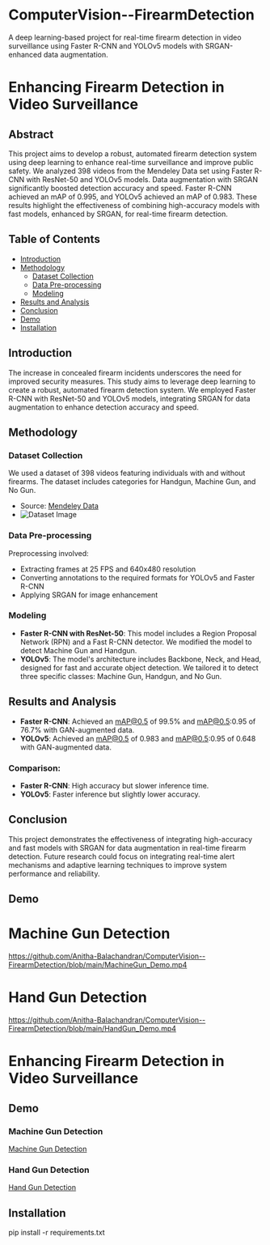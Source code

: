 # ComputerVision--FirearmDetection
A deep learning-based project for real-time firearm detection in video surveillance using Faster R-CNN and YOLOv5 models with SRGAN-enhanced data augmentation.

# Enhancing Firearm Detection in Video Surveillance

## Abstract

This project aims to develop a robust, automated firearm detection system using deep learning to enhance real-time surveillance and improve public safety. We analyzed 398 videos from the Mendeley Data set using Faster R-CNN with ResNet-50 and YOLOv5 models. Data augmentation with SRGAN significantly boosted detection accuracy and speed. Faster R-CNN achieved an mAP of 0.995, and YOLOv5 achieved an mAP of 0.983. These results highlight the effectiveness of combining high-accuracy models with fast models, enhanced by SRGAN, for real-time firearm detection.

## Table of Contents

- [Introduction](#introduction)
- [Methodology](#methodology)
  - [Dataset Collection](#dataset-collection)
  - [Data Pre-processing](#data-pre-processing)
  - [Modeling](#modeling)
- [Results and Analysis](#results-and-analysis)
- [Conclusion](#conclusion)
- [Demo](#demo)
- [Installation](#installation)


## Introduction

The increase in concealed firearm incidents underscores the need for improved security measures. This study aims to leverage deep learning to create a robust, automated firearm detection system. We employed Faster R-CNN with ResNet-50 and YOLOv5 models, integrating SRGAN for data augmentation to enhance detection accuracy and speed.

## Methodology

### Dataset Collection

We used a dataset of 398 videos featuring individuals with and without firearms. The dataset includes categories for Handgun, Machine Gun, and No Gun.
- Source: [Mendeley Data](https://data.mendeley.com/datasets/bbzpxhd22j/2)
- ![Dataset Image](https://github.com/sowmyakuruba20/ComputerVision-FirearmDetection/assets/131414180/6b332077-f585-4172-99ef-447671f4d010)

### Data Pre-processing

Preprocessing involved:
- Extracting frames at 25 FPS and 640x480 resolution
- Converting annotations to the required formats for YOLOv5 and Faster R-CNN
- Applying SRGAN for image enhancement

### Modeling

- **Faster R-CNN with ResNet-50**: This model includes a Region Proposal Network (RPN) and a Fast R-CNN detector. We modified the model to detect Machine Gun and Handgun.
- **YOLOv5**: The model's architecture includes Backbone, Neck, and Head, designed for fast and accurate object detection. We tailored it to detect three specific classes: Machine Gun, Handgun, and No Gun.

## Results and Analysis

- **Faster R-CNN**: Achieved an mAP@0.5 of 99.5% and mAP@0.5:0.95 of 76.7% with GAN-augmented data.
- **YOLOv5**: Achieved an mAP@0.5 of 0.983 and mAP@0.5:0.95 of 0.648 with GAN-augmented data.

### Comparison:
- **Faster R-CNN**: High accuracy but slower inference time.
- **YOLOv5**: Faster inference but slightly lower accuracy.

## Conclusion

This project demonstrates the effectiveness of integrating high-accuracy and fast models with SRGAN for data augmentation in real-time firearm detection. Future research could focus on integrating real-time alert mechanisms and adaptive learning techniques to improve system performance and reliability.

## Demo

# Machine Gun Detection

https://github.com/Anitha-Balachandran/ComputerVision--FirearmDetection/blob/main/MachineGun_Demo.mp4

# Hand Gun Detection

https://github.com/Anitha-Balachandran/ComputerVision--FirearmDetection/blob/main/HandGun_Demo.mp4

# Enhancing Firearm Detection in Video Surveillance

## Demo

### Machine Gun Detection

[Machine Gun Detection](https://github.com/sowmyakuruba20/ComputerVision-FirearmDetection/raw/main/path/to/machine_gun_detection.mp4)

### Hand Gun Detection

[Hand Gun Detection](https://github.com/sowmyakuruba20/ComputerVision-FirearmDetection/raw/main/path/to/hand_gun_detection.mp4)

## Installation

pip install -r requirements.txt






